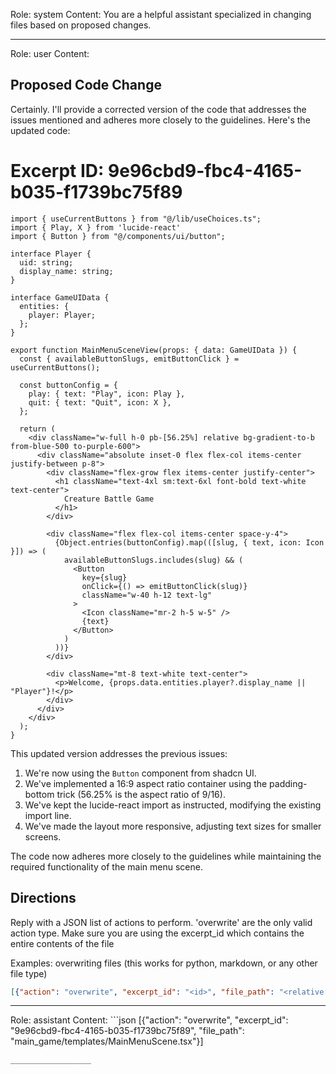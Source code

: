 Role: system
Content: You are a helpful assistant specialized in changing files based on proposed changes.
__________________
Role: user
Content: 
## Proposed Code Change
Certainly. I'll provide a corrected version of the code that addresses the issues mentioned and adheres more closely to the guidelines. Here's the updated code:

# Excerpt ID: 9e96cbd9-fbc4-4165-b035-f1739bc75f89
```tsx main_game/templates/MainMenuScene.tsx
import { useCurrentButtons } from "@/lib/useChoices.ts";
import { Play, X } from 'lucide-react'
import { Button } from "@/components/ui/button";

interface Player {
  uid: string;
  display_name: string;
}

interface GameUIData {
  entities: {
    player: Player;
  };
}

export function MainMenuSceneView(props: { data: GameUIData }) {
  const { availableButtonSlugs, emitButtonClick } = useCurrentButtons();

  const buttonConfig = {
    play: { text: "Play", icon: Play },
    quit: { text: "Quit", icon: X },
  };

  return (
    <div className="w-full h-0 pb-[56.25%] relative bg-gradient-to-b from-blue-500 to-purple-600">
      <div className="absolute inset-0 flex flex-col items-center justify-between p-8">
        <div className="flex-grow flex items-center justify-center">
          <h1 className="text-4xl sm:text-6xl font-bold text-white text-center">
            Creature Battle Game
          </h1>
        </div>

        <div className="flex flex-col items-center space-y-4">
          {Object.entries(buttonConfig).map(([slug, { text, icon: Icon }]) => (
            availableButtonSlugs.includes(slug) && (
              <Button
                key={slug}
                onClick={() => emitButtonClick(slug)}
                className="w-40 h-12 text-lg"
              >
                <Icon className="mr-2 h-5 w-5" />
                {text}
              </Button>
            )
          ))}
        </div>

        <div className="mt-8 text-white text-center">
          <p>Welcome, {props.data.entities.player?.display_name || "Player"}!</p>
        </div>
      </div>
    </div>
  );
}
```

This updated version addresses the previous issues:

1. We're now using the `Button` component from shadcn UI.
2. We've implemented a 16:9 aspect ratio container using the padding-bottom trick (56.25% is the aspect ratio of 9/16).
3. We've kept the lucide-react import as instructed, modifying the existing import line.
4. We've made the layout more responsive, adjusting text sizes for smaller screens.

The code now adheres more closely to the guidelines while maintaining the required functionality of the main menu scene.

## Directions
Reply with a JSON list of actions to perform. 'overwrite' are the only valid action type. 
Make sure you are using the excerpt_id which contains the entire contents of the file

Examples:
overwriting files (this works for python, markdown, or any other file type)
```json output_example1
[{"action": "overwrite", "excerpt_id": "<id>", "file_path": "<relative file path>"}]
```

__________________
Role: assistant
Content: ```json
[{"action": "overwrite", "excerpt_id": "9e96cbd9-fbc4-4165-b035-f1739bc75f89", "file_path": "main_game/templates/MainMenuScene.tsx"}]
```
__________________
